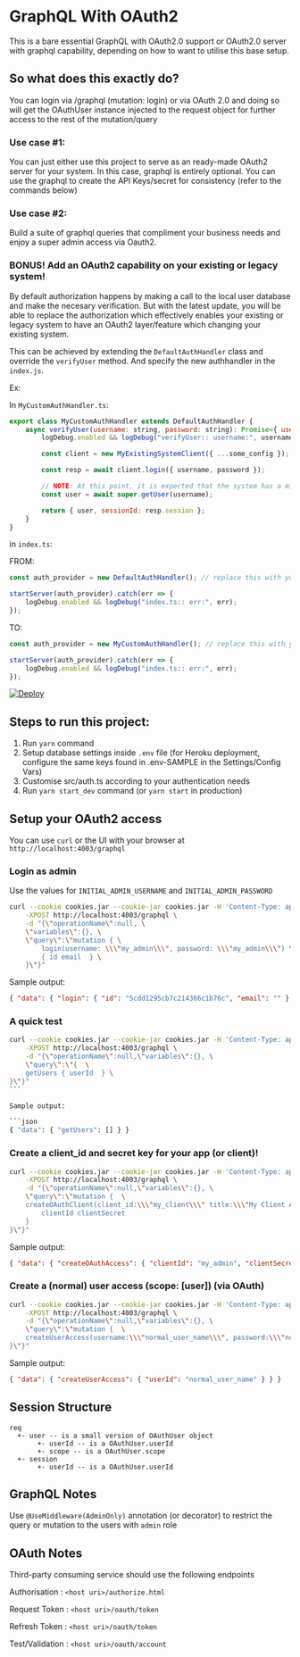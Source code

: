 # GraphQL With OAuth2

This is a bare essential GraphQL with OAuth2.0 support or OAuth2.0 server with graphql capability, depending on how to want to utilise this base setup.

## So what does this exactly do?

You can login via /graphql (mutation: login) or via OAuth 2.0 and doing so will get the OAuthUser instance injected to the request object for further access to the rest of the mutation/query

### Use case #1:

You can just either use this project to serve as an ready-made OAuth2 server for your system. In this case, graphql is entirely optional. You can use the graphql to create the API Keys/secret for consistency (refer to the commands below)

### Use case #2:

Build a suite of graphql queries that compliment your business needs and enjoy a super admin access via Oauth2.

### BONUS! Add an OAuth2 capability on your existing or legacy system!

By default authorization happens by making a call to the local user database and make the necesary verification. But with the latest update, you will be able to replace the authorization which effectively enables your existing or legacy system to have an OAuth2 layer/feature which changing your existing system.

This can be achieved by extending the `DefaultAuthHandler` class and override the `verifyUser` method. And specify the new authhandler in the `index.js`.

Ex:

In `MyCustomAuthHandler.ts`:

```javascript
export class MyCustomAuthHandler extends DefaultAuthHandler {
	async verifyUser(username: string, password: string): Promise<{ user: OAuthUser, sessionId?: string }> {
		logDebug.enabled && logDebug("verifyUser:: username:", username, "password:", password);

		const client = new MyExistingSystemClient({ ...some_config });

		const resp = await client.login({ username, password });

		// NOTE: At this point, it is expected that the system has a minimal entry of the user with the 'userId' (or the username)
		const user = await super.getUser(username);

		return { user, sessionId: resp.session };
	}
}
```

in `index.ts`:

FROM:

```javascript
const auth_provider = new DefaultAuthHandler(); // replace this with your custom auth provider

startServer(auth_provider).catch(err => {
	logDebug.enabled && logDebug("index.ts:: err:", err);
});
```

TO:

```javascript
const auth_provider = new MyCustomAuthHandler(); // replace this with your custom auth provider

startServer(auth_provider).catch(err => {
	logDebug.enabled && logDebug("index.ts:: err:", err);
});
```

[![Deploy](https://www.herokucdn.com/deploy/button.svg)](https://heroku.com/deploy)

## Steps to run this project:

1. Run `yarn` command
2. Setup database settings inside `.env` file (for Heroku deployment, configure the same keys found in .env-SAMPLE in the Settings/Config Vars)
3. Customise src/auth.ts according to your authentication needs
4. Run `yarn start_dev` command (or `yarn start` in production)

## Setup your OAuth2 access

You can use `curl` or the UI with your browser at `http://localhost:4003/graphql`

### Login as admin

Use the values for `INITIAL_ADMIN_USERNAME` and `INITIAL_ADMIN_PASSWORD`

```bash
curl --cookie cookies.jar --cookie-jar cookies.jar -H 'Content-Type: application/json' \
    -XPOST http://localhost:4003/graphql \
    -d "{\"operationName\":null, \
    \"variables\":{}, \
    \"query\":\"mutation { \
        login(username: \\\"my_admin\\\", password: \\\"my_admin\\\") \
        { id email  } \
    }\"}"
```

Sample output:

```json
{ "data": { "login": { "id": "5cdd1295cb7c214366c1b76c", "email": "" } } }
```

### A quick test

````bash
curl --cookie cookies.jar --cookie-jar cookies.jar -H 'Content-Type: application/json' \
    -XPOST http://localhost:4003/graphql \
    -d "{\"operationName\":null,\"variables\":{}, \
    \"query\":\"{  \
    getUsers { userId  } \
}\"}"
```

Sample output:

```json
{ "data": { "getUsers": [] } }
````

### Create a client_id and secret key for your app (or client)!

```bash
curl --cookie cookies.jar --cookie-jar cookies.jar -H 'Content-Type: application/json' \
    -XPOST http://localhost:4003/graphql \
    -d "{\"operationName\":null,\"variables\":{}, \
    \"query\":\"mutation {  \
    createOAuthClient(client_id:\\\"my_client\\\" title:\\\"My Client Access\\\") {
        clientId clientSecret
    }
}\"}"
```

Sample output:

```json
{ "data": { "createOAuthAccess": { "clientId": "my_admin", "clientSecret": "c4d226c99081d984562c55a74bfc245b2ad21a70a441873b102e15b521c2a7da" } } }
```

### Create a (normal) user access (scope: [user]) (via OAuth)

```bash
curl --cookie cookies.jar --cookie-jar cookies.jar -H 'Content-Type: application/json' \
    -XPOST http://localhost:4003/graphql \
    -d "{\"operationName\":null,\"variables\":{}, \
    \"query\":\"mutation {  \
    createUserAccess(username:\\\"normal_user_name\\\", password:\\\"normal_user_password\\\") { userId } \
}\"}"
```

Sample output:

```json
{ "data": { "createUserAccess": { "userId": "normal_user_name" } } }
```

## Session Structure

    req
      +- user -- is a small version of OAuthUser object
           +- userId -- is a OAuthUser.userId
           +- scope -- is a OAuthUser.scope
      +- session
           +- userId -- is a OAuthUser.userId

## GraphQL Notes

Use `@UseMiddleware(AdminOnly)` annotation (or decorator) to restrict the query or mutation to the users with `admin` role

## OAuth Notes

Third-party consuming service should use the following endpoints

Authorisation : `<host uri>/authorize.html`

Request Token : `<host uri>/oauth/token`

Refresh Token : `<host uri>/oauth/token`

Test/Validation : `<host uri>/oauth/account`
